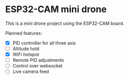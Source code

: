 # ESP32-CAM mini drone

This is a mini drone project using the ESP32-CAM board.

Planned features:

- [x] PID controller for all three axis
- [ ] Altitude hold
- [x] WiFi hotspot
- [ ] Remote PID adjustments
- [ ] Control over websocket
- [ ] Live camera feed